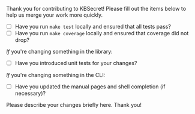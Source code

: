 Thank you for contributing to KBSecret! Please fill out the items below to help us merge
your work more quickly.

- [ ] Have you run `make test` locally and ensured that all tests pass?
- [ ] Have you run `make coverage` locally and ensured that coverage did not drop?

*If* you're changing something in the library:
- [ ] Have you introduced unit tests for your changes?

*If* you're changing something in the CLI:
- [ ] Have you updated the manual pages and shell completion (if necessary)?

Please describe your changes briefly here. Thank you!
